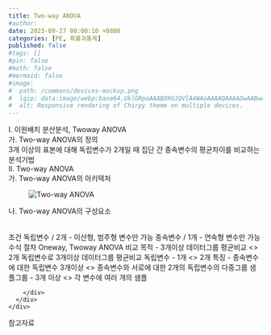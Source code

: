 ```yaml
---
title: Two-way ANOVA
#author: 
date: 2023-09-27 00:00:10 +0800
categories: [PE, 확률과통계]
published: false
#tags: []
#pin: false
#math: false
#mermaid: false
#image:
#  path: /commons/devices-mockup.png
#  lqip: data:image/webp;base64,UklGRpoAAABXRUJQVlA4WAoAAAAQAAAADwAABwAAQUxQSDIAAAARL0AmbZurmr57yyIiqE8oiG0bejIYEQTgqiDA9vqnsUSI6H+oAERp2HZ65qP/VIAWAFZQOCBCAAAA8AEAnQEqEAAIAAVAfCWkAALp8sF8rgRgAP7o9FDvMCkMde9PK7euH5M1m6VWoDXf2FkP3BqV0ZYbO6NA/VFIAAAA
#  alt: Responsive rendering of Chirpy theme on multiple devices.
---
```


<div class="post-wrap">
  <div class="para">
    <div class="para-title">
      I. 이원배치 분산분석, Twoway ANOVA
    </div>
    <div class="para-cntnt">
      <div class="para">
        <div class="para-title">
          가. Two-way ANOVA의 정의
        </div>
        <div class="para-cntnt">
            3개 이상의 표본에 대해 독립변수가 2개일 때 집단 간 종속변수의 평균차이를 비교하는 분석기법
        </div>
      </div>
    </div>
  </div>
  
  <div class="para">
    <div class="para-title">
      II. Two-way ANOVA
    </div>
    <div class="para-cntnt">
      <div class="para">
        <div class="para-title">
          가. Two-way ANOVA의 아키텍처
        </div>
        <div class="para-cntnt">
          <figure class="post-figure">
            <img src="/assets/img/posts/Two-way-ANOVA.png" alt="Two-way ANOVA">
<!--            <figcaption>Source: Unveiling the Metaverse: Exploring Emerging Trends, Multifaceted Perspectives, and Future Challenges</figcaption>-->
          </figure>
        </div>
      </div>
      <div class="para">
        <div class="para-title">
          나. Two-way ANOVA의 구성요소
        </div>
        <div class="para-cntnt">
          <table class="post-table">
          </table>
          조건
  독립변수 / 2개 - 이산형, 범주형 변수만 가능
  종속변수 / 1개 - 연속형 변수만 가능
수식
절차
Oneway, Twoway ANOVA 비교
  목적 - 3개이상 데이터그룹 평균비교 &lt;&gt; 2개 독립변수로 3개이상 데이터그룹 평균비교
  독립변수 - 1개 &lt;&gt; 2개
  특징 - 종속변수에 대한 독립변수 3개이상 &lt;&gt; 종속변수와 서로에 대한 2개의 독립변수의 다중그룹
  샘플그룹 - 3개 이상 &lt;&gt; 각 변수에 여러 개의 샘플

        </div>
      </div>
    </div>
  </div>

  <div class="refr-wrap">
    <div class="refr-title">
        참고자료
    </div>
    <ol class="refr-list">
    <!--    <li>(나현식, 최대선) <a target="_blank" href="https://scienceon.kisti.re.kr/commons/util/originalView.do?cn=JAKO202225948430499&oCn=JAKO202225948430499&dbt=JAKO&journal=NJOU00291864">메타버스 보안 위협 요소 및 대응 방안 검토</a></li>-->
    <!--    <li>(M. Uddin, S. Manickam, H. Ullah, M. Obaidat and A. Dandoush) <a target="_blank" href="https://ieeexplore.ieee.org/abstract/document/10138386">Unveiling the Metaverse: Exploring Emerging Trends, Multifaceted Perspectives, and Future Challenges</a></li>-->
    </ol>
  </div>
</div>
